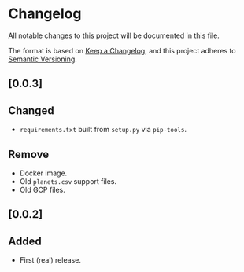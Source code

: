 # Changelog
All notable changes to this project will be documented in this file.

The format is based on [Keep a Changelog](https://keepachangelog.com/en/1.0.0/),
and this project adheres to [Semantic Versioning](https://semver.org/spec/v2.0.0.html).

## [0.0.3]
## Changed
* `requirements.txt` built from `setup.py` via `pip-tools`.

## Remove
* Docker image.
* Old `planets.csv` support files.
* Old GCP files.


## [0.0.2]
## Added
* First (real) release.